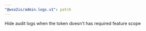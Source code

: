 ```yaml
---
"@wso2is/admin.logs.v1": patch
---
```


Hide audit logs when the token doesn't has required feature scope
